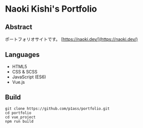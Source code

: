 # Naoki Kishi's Portfolio

## Abstract
ポートフォリオサイトです。
[https://naoki.dev/](https://naoki.dev/)

## Languages
- HTML5
- CSS & SCSS
- JavaScript (ES6)
- Vue.js


## Build
```
git clone https://github.com/p1ass/portfolio.git
cd portfolio
cd vue_project
npm run build
```
